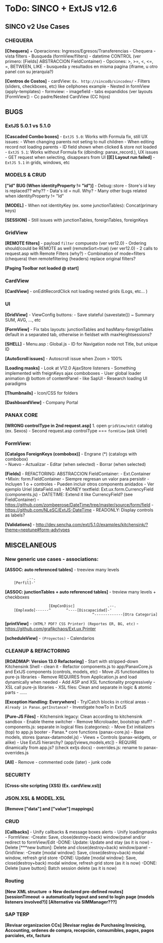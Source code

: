 # ToDo: SINCO + ExtJS v12.6

## SINCO v2 Use Cases

### CHEQUERA

**[Chequera]**
	+ Operaciones: Ingresos/Egresos/Transferencias
	- Chequera
		- vista filters
			- Busqueda (formView/filters)
				- datetime CONTROL (ver primero: [Fields] ABSTRACCION FieldContainer)
				- Opciones: >, >=, <, <=, =, BETWEEN, LIKE
			- busqueda y resultados en misma pagina (iframe, u otro panel con su jerarquia?)

**[Centros de Costos]**
	- cardView: `Ex. http://sincodb/sincodev/`
		- Filters (sliders, checkboxes, etc) like cellphones example
		- Nested in formView (apply-templates)
	- formview:
		- imagefield
		- tabs expandidos (ver layouts [FormView])
		- Cc padre/Nested CardView (CC hijos)

## BUGS

### ExtJS 5.0.1 vs 5.1.0

**[Cascaded Combo boxes]**
	- `ExtJS 5.0`: Works with Formula fix, still UX issues:
    	- When changing parents not seting to null children
    	- When editing record not loading parents
    	- ID field shown when clicked & store not loaded
    - `ExtJS 5.1`: Works without Formula fix (dbinding: panax_record.), UX issues
    	- GET request when selecting, disappears from UI
**[[E] Layout run failed]**
	- `ExtJS 5.1` in grids, windows, etc

### MODELS & CRUD

**["id" BUG (When identityProperty != "id")]**
	- Debug::store
		- Store's id key is replaced?? why??
		- Data's id = null. Why?
	- Many other bugs related when identityProperty != "Id"

**[MODEL]**
	- When not identityKey (ex. some junctionTables): Concat(primary keys)

**[SESSION]**
	- Still issues with junctionTables, foreignTables, foreignKeys

### GridView

**[REMOTE filters]**
	- payload `filter` compuesto (ver ver12.0)
	- Ordering should/could be REMOTE as well (remoteSort=true) (ver ver12.0)
	- 2 calls to request.asp with Remote Filters (why?)
	- Combination of mode=filters (chequera) then remotefiltering (headers) replace original filters?

**[Paging Toolbar not loaded @ start]**

### CardView

**[CardView]**
	- onEditRecordClick not loading nested grids (Logs, etc... )

### UI

**[GridView]**
	- ViewConfig buttons:
		- Save stateful (savestate())
		~ Summary SUM, AVG, ..., etc

**[FormView]**
	- Fix tabs layouts: junctionTables and hasMany-foreignTables default in a separated tab, otherwise in fieldset with maxHeightsessions?

**[SHELL]**
	- Menu.asp : Global.js - ID for Navigation node not Title, but unique ID

**[AutoScroll issues]**
	- Autoscroll issue when Zoom > 100%

**[Loading masks]**
	- Look at V12.0 AjaxStore listeners
	- Something implemented with freignKeys ajax comboboxes
	- User global loader animation @ bottom of contentPanel
		- like SapUI
		- Research loading UI paradigms

**[Thumbnails]**
	- Icon/CSS for folders

**[DashboardView]**
	- Company Portal

### PANAX CORE

**[WRONG controlType in 2nd request.asp]**
	1. open `gridView/edit` catalog (ex. Sexos)
	- Second request.asp controlType === `formView` (ask Uriel)

### FormView:

**[Catalgos ForeignKeys (combobox)]**
	- Engrane (*) (catalogs with combobox)	
		- Nuevo
		- Actualizar
		- Editar (when selected)
		- Borrar (when selected)

**[Fields]**
	- REFACTORING: ABSTRACCION FieldContainer:
		- Ext.Container +Mixin: form.FieldContainer
		- Siempre regresan un valor para persistir
		- Incluyen 1 o + controles
		- Pueden incluir otros components anidados
		- Ver ejemplo Uriel (dataField.xsl)
	- MONEY textfield: Ext.ux.form.CurrencyField (components.js)
	- DATETIME: Extend it like CurrencyField? (see FieldContainer)
		- https://github.com/zombeerose/DateTime/tree/master/source/form/field
		- https://github.com/NLeSC/ExtJS-DateTime
	- READONLY: Display controls as labels?

**[Validations]**
	- http://dev.sencha.com/ext/5.1.0/examples/kitchensink/?theme=neptune#form-advtypes

## MISCELANEOUS

### New generic use cases - associations:

**[ASSOC: auto referenced tables]**
	- treeview many levels

			  .--.
		[Perfil]-'

**[ASSOC: junctionTables + auto referenced tables]**
	- treview many levels + checkboxes

		          		[EmpConDisc]               .--.
		[Empleado]------^       ^----[Discapacidad]-' 
		                                    ^-------------[Otra Categoria]

**[printView]**
	- `(HTML? PDF? CSS Printer) (Reportes ER, BG, etc)`
	- https://github.com/grafikchaos/Ext.ux.Printer

**[scheduleView]**
	- `(Proyectos)`
	- Calendarios

### CLEANUP & REFACTORING

**[ROADMAP: Version 13.0 Refactoring]**
	- Start with stripped-down Kitchensink Shell
		- clean it
	- Refactor components.js to app/PanaxCore.js and ExtJS components (controls, models, etc)
		- Move JS functionalities to pure-js libraries
		- Remove REQUIRES from Application.js and load dynamically when needed 
	- Add ASP and XSL functionality progressively
		- XSL call pure-js libraries
		- XSL files: Clean and separate in logic & atomic parts
	- ......

**[Exception Handling: Everywhere]**
	- Try/Catch blocks in critical areas
		- `Already in Panax.getInstance?`
	- Investigate howTo in ExtJS

**[Pure-JS Files]**
	- Kitchensink legacy: Clean according to kitchensink sandbox
	- Enable theme switcher
		- Remove Microloader, bootstrap stuff?
	- components.js: separate in logical files (categories):
		- Move Ext initializers (top) to app.js booter
		- Panax.* core functions (panax-core.js)
		- Base models, stores (panax-datamodel.js)
		- Views + Controls (panax-widgets, or alike)
	- Use ExtJS hierarchy? (app/[views,models,etc])
		- REQUIRE dinamically from app.js? (check extjs docs)
	- overrides.js: rename to panax-overrides.js

**[All]**
	- Remove
		- commented code (later)
		- junk code

### SECURITY

**[Cross-site scripting (XSS) (Ex. cardView.xsl)]**

### JSON.XSL & MODEL.XSL

**[Remove ["data"] and ["value"] mappings]**

### CRUD

**[Callbacks]**
	- Unify callbacks & message boxes alerts
	- Unify loadingmasks 
	- FormView:
		-Create: Save, close(destroy+back) window/panel and/or redirect to formView/Edit
		-DONE: Update: Update and stay (as it is now)
		-Delete [***new button]: Delete and close(destroy+back) window/panel
	- GridView:
		-Create [modal window]: Save, close(destroy+back) modal window, refresh grid store
		-DONE: Update [modal window]: Save, close(destroy+back) modal window, refresh grid store (as it is now)
		-DONE: Delete [save button]: Batch session delete  (as it is now)

### Routing

**[New XML structure -> New declared pre-defined routes]**
**[sessionTimeout -> automatically logout and send to login page (models listeners involved?)]**
**[Alternative via SIMManager???]**

### SAP TERP 

**[Revisar organizacion CCs]**
**[Revisar reglas de Purchasing Invoicing, Accounting, ordenes de compra, recepción, consumibles, pagos, pagos parciales, etx, factura**